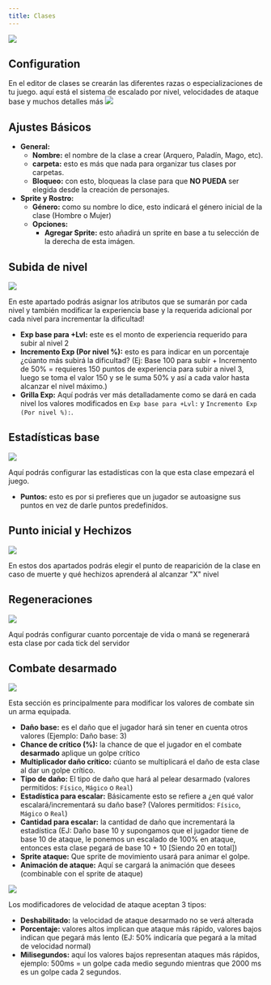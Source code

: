 ```yaml
---
title: Clases
---
```


![](https://ascensiongamedev.com/resources/filehost/663b6bd4587c0e451a23f50c9b55c16f.png)

## Configuration
En el editor de clases se crearán las diferentes razas o especializaciones de tu juego. aquí está el sistema de escalado por nivel, velocidades de ataque base y muchos detalles más
![](https://ascensiongamedev.com/resources/filehost/b37912da2048fee32f4f24425bbec162.png)

## Ajustes Básicos
- **General:**
	- **Nombre:** el nombre de la clase a crear (Arquero, Paladín, Mago, etc).
	- **carpeta:** esto es más que nada para organizar tus clases por carpetas.
	- **Bloqueo:** con esto, bloqueas la clase para que **NO PUEDA** ser elegida desde la creación de personajes.
- **Sprite y Rostro:**
	- **Género:** como su nombre lo dice, esto indicará el género inicial de la clase (Hombre o Mujer)
	- **Opciones:**
		- **Agregar Sprite:** esto añadirá un sprite en base a tu selección de la derecha de esta imágen.

## Subida de nivel
![](https://ascensiongamedev.com/resources/filehost/45fcdcb0efe9f0ba6ca807ef6caf78a1.png)

En este apartado podrás asignar los atributos que se sumarán por cada nivel y también modificar la experiencia base y la requerida adicional por cada nivel para incrementar la dificultad!
- **Exp base para +Lvl:** este es el monto de experiencia requerido para subir al nivel 2
- **Incremento Exp (Por nivel %):** esto es para indicar en un porcentaje ¿cúanto más subirá la dificultad? (Ej: Base 100 para subir + Incremento de 50% = requieres 150 puntos de experiencia para subir a nivel 3, luego se toma el valor 150 y se le suma 50% y así a cada valor hasta alcanzar el nivel máximo.)
- **Grilla Exp:** Aquí podrás ver más detalladamente como se dará en cada nivel los valores modificados en `Exp base para +Lvl:` y `Incremento Exp (Por nivel %):`.

## Estadísticas base
![](https://s3.us-east-2.amazonaws.com/ascensiongamedev/filehost/704d1eae56d1d24dcdb0d9fe34a62bb1.png)

Aquí podrás configurar las estadísticas con la que esta clase empezará el juego.
- **Puntos:** esto es por si prefieres que un jugador se autoasigne sus puntos en vez de darle puntos predefinidos.

## Punto inicial y Hechizos
![](https://ascensiongamedev.com/resources/filehost/fdf3ec736c3e7d0c18bc1d91f27e63af.png)

En estos dos apartados podrás elegir el punto de reaparición de la clase en caso de muerte y qué hechizos aprenderá al alcanzar "X" nivel

## Regeneraciones
![](https://ascensiongamedev.com/resources/filehost/0f170164adb07931c1714c2392fa89fc.png)

Aquí podrás configurar cuanto porcentaje de vida o maná se regenerará esta clase por cada tick del servidor

## Combate desarmado
![](https://ascensiongamedev.com/resources/filehost/3cd5454aff375287e23c49427d63e993.png)

Esta sección es principalmente para modificar los valores de combate sin un arma equipada.
- **Daño base:** es el daño que el jugador hará sin tener en cuenta otros valores (Ejemplo: Daño base: 3)
- **Chance de crítico (%):** la chance de que el jugador en el combate **desarmado** aplique un golpe crítico
- **Multiplicador daño crítico:** cúanto se multiplicará el daño de esta clase al dar un golpe crítico.
- **Tipo de daño:** El tipo de daño que hará al pelear desarmado (valores permitidos: `Físico`, `Mágico` o `Real`)
- **Estadística para escalar:** Básicamente esto se refiere a ¿en qué valor escalará/incrementará su daño base? (Valores permitidos: `Físico`, `Mágico` o `Real`)
- **Cantidad para escalar:** la cantidad de daño que incrementará la estadística (EJ: Daño base 10 y supongamos que el jugador tiene de base 10 de ataque, le ponemos un escalado de 100% en ataque, entonces esta clase pegará de base 10 + 10 [Siendo 20 en total])
- **Sprite ataque:** Que sprite de movimiento usará para animar el golpe.
- **Animación de ataque:** Aquí se cargará la animación que desees (combinable con el sprite de ataque)

![](https://ascensiongamedev.com/resources/filehost/408a75fa2f5f85cf16ba24e13dd64e5c.png)

Los modificadores de velocidad de ataque aceptan 3 tipos:
- **Deshabilitado:** la velocidad de ataque desarmado no se verá alterada
- **Porcentaje:** valores altos implican que ataque más rápido, valores bajos indican que pegará más lento (EJ: 50% indicaría que pegará a la mitad de velocidad normal)
- **Milisegundos:** aquí los valores bajos representan ataques más rápidos, ejemplo: 500ms = un golpe cada medio segundo mientras que 2000 ms es un golpe cada 2 segundos.
